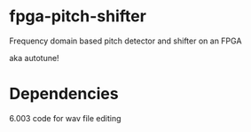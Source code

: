 # fpga-pitch-shifter
Frequency domain based pitch detector and shifter on an FPGA

aka autotune!

# Dependencies
6.003 code for wav file editing
